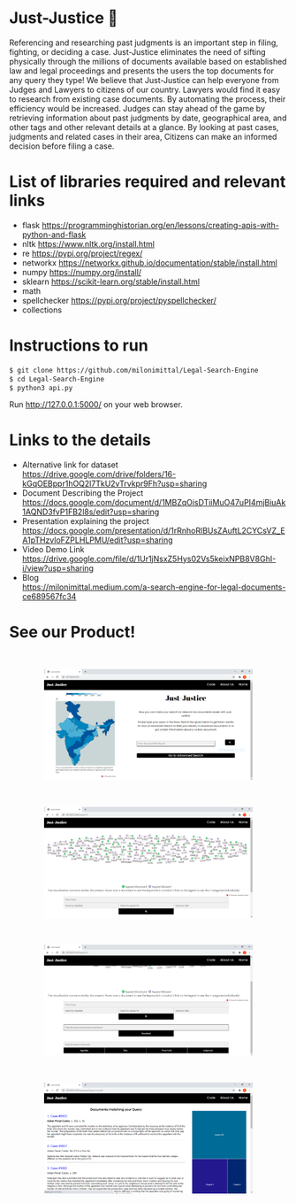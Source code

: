 # Just-Justice :scroll:
Referencing and researching past judgments is an important step in filing, fighting, or deciding a case. Just-Justice eliminates the need of sifting physically through the millions of documents available based on established law and legal proceedings and presents the users the top documents for any query they type! We believe that  Just-Justice can help everyone from Judges and Lawyers to citizens of our country. Lawyers would find it easy to research from existing case documents. By automating the process, their efficiency would be increased. Judges can stay ahead of the game by retrieving information about past judgments by date, geographical area, and other tags and other relevant details at a glance. By looking at past cases, judgments and related cases in their area, Citizens can make an informed decision before filing a case.
<br>
# List of libraries required and relevant links
- flask https://programminghistorian.org/en/lessons/creating-apis-with-python-and-flask
- nltk https://www.nltk.org/install.html
- re https://pypi.org/project/regex/
- networkx https://networkx.github.io/documentation/stable/install.html
- numpy https://numpy.org/install/
- sklearn https://scikit-learn.org/stable/install.html
- math 
- spellchecker https://pypi.org/project/pyspellchecker/
- collections

# Instructions to run
```console
$ git clone https://github.com/milonimittal/Legal-Search-Engine
$ cd Legal-Search-Engine
$ python3 api.py
```

Run http://127.0.0.1:5000/ on your web browser.  

# Links to the details

- Alternative link for dataset<br>
https://drive.google.com/drive/folders/16-kGqOEBppr1hOQ2l7TkU2vTrvkpr9Fh?usp=sharing
- Document Describing the Project<br>
https://docs.google.com/document/d/1MBZqOisDTiiMuO47uPI4mjBiuAk1AQND3fvP1FB2l8s/edit?usp=sharing
- Presentation explaining the project<br>
https://docs.google.com/presentation/d/1rRnhoRlBUsZAuftL2CYCsVZ_EA1pTHzvloFZPLHLPMU/edit?usp=sharing
- Video Demo Link<br>
https://drive.google.com/file/d/1Ur1jNsxZ5Hys02Vs5keixNPB8V8GhI-i/view?usp=sharing
- Blog <br>
https://milonimittal.medium.com/a-search-engine-for-legal-documents-ce689567fc34

# See our Product!
<br>
<p align="center"><img src="https://github.com/milonimittal/Legal-Search-Engine/blob/master/images/netapp_main.PNG" width="75%"></p><br>
<p align="center"><img src="https://github.com/milonimittal/Legal-Search-Engine/blob/master/images/netapp_advancedsearch.PNG" width="75%"></p><br>
<p align="center"><img src="https://github.com/milonimittal/Legal-Search-Engine/blob/master/images/netapp_advancedsearch2.PNG" width="75%"></p><br>
<p align="center"><img src="https://github.com/milonimittal/Legal-Search-Engine/blob/master/images/netapp_murder.PNG" width="75%"></p><br>

